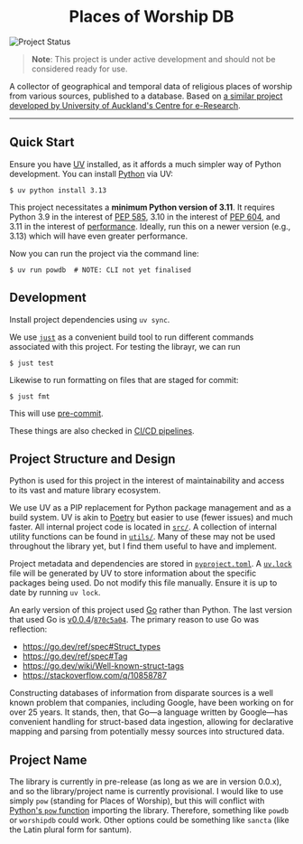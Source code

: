 <h1 align="center">Places of Worship DB</h1>

![Project Status](https://img.shields.io/badge/status-in--development-yellow)

> **Note**: This project is under active development and should not be considered ready for use.

A collector of geographical and temporal data of religious places of worship from various sources, published to a database.  Based on [a similar project developed by University of Auckland's Centre for e-Research](https://github.com/UoA-eResearch/religion/tree/1a4c2495ae9e059a7e2e1f4fd34cccb7b3be8995).

---

## Quick Start

Ensure you have [UV](https://github.com/astral-sh/uv/) installed, as it affords a much simpler way of Python development.  You can install [Python](https://www.python.org/) via UV:

```shell
$ uv python install 3.13
```

This project necessitates a **minimum Python version of 3.11**.  It requires Python 3.9 in the interest of [PEP 585](https://peps.python.org/pep-0585/), 3.10 in the interest of [PEP 604](https://peps.python.org/pep-0604/), and 3.11 in the interest of [performance](https://docs.python.org/3/whatsnew/3.11.html).  Ideally, run this on a newer version (e.g., 3.13) which will have even greater performance.

Now you can run the project via the command line:

```shell
$ uv run powdb  # NOTE: CLI not yet finalised
```

## Development

Install project dependencies using `uv sync`.

We use [`just`](https://github.com/casey/just) as a convenient build tool to run different commands associated with this project.  For testing the librayr, we can run

```shell
$ just test
```

Likewise to run formatting on files that are staged for commit:

```shell
$ just fmt
```

This will use [pre-commit](https://pre-commit.com/).

These things are also checked in [CI/CD pipelines](./.github/workflows/).

## Project Structure and Design

Python is used for this project in the interest of maintainability and access to its vast and mature library ecosystem.

We use UV as a PIP replacement for Python package management and as a build system.  UV is akin to [Poetry](https://github.com/python-poetry/poetry) but easier to use (fewer issues) and much faster.  All internal project code is located in [`src/`](./src/).  A collection of internal utility functions can be found in [`utils/`](./src/powdb/common/utils/).  Many of these may not be used throughout the library yet, but I find them useful to have and implement.

Project metadata and dependencies are stored in [`pyproject.toml`](./pyproject.toml).  A [`uv.lock`](./uv.lock) file will be generated by UV to store information about the specific packages being used.  Do not modify this file manually.  Ensure it is up to date by running `uv lock`.

An early version of this project used [Go](https://go.dev/) rather than Python.  The last version that used Go is [v0.0.4](https://github.com/jakewilliami/places-of-worship/releases/tag/v0.0.4)/[`870c5a04`](https://github.com/jakewilliami/places-of-worship/commit/870c5a040d66dfb53eb73157ddaea0257cccfacd).  The primary reason to use Go was reflection:
  - https://go.dev/ref/spec#Struct_types
  - https://go.dev/ref/spec#Tag
  - https://go.dev/wiki/Well-known-struct-tags
  - https://stackoverflow.com/q/10858787

Constructing databases of information from disparate sources is a well known problem that companies, including Google, have been working on for over 25 years.  It stands, then, that Go&mdash;a language written by Google&mdash;has convenient handling for struct-based data ingestion, allowing for declarative mapping and parsing from potentially messy sources into structured data.

## Project Name

The library is currently in pre-release (as long as we are in version 0.0.x), and so the library/project name is currently provisional.  I would like to use simply `pow` (standing for Places of Worship), but this will conflict with [Python's `pow` function](https://docs.python.org/3/library/functions.html#pow) importing the library.  Therefore, something like `powdb` or `worshipdb` could work.  Other options could be something like `sancta` (like the Latin plural form for santum).
